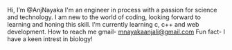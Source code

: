 Hi, I’m @AnjNayaka
I'm an engineer in process  with a passion for science and technology. I am new to the world of coding, looking forward to learning and honing this skill.
I’m currently learning c, c++ and web development. 
How to reach me gmail- mnayakaanjali@gmail.com
Fun fact- I have a keen intrest in biology!

<!---
AnjNayaka/AnjNayaka is a ✨ special ✨ repository because its `README.md` (this file) appears on your GitHub profile.
You can click the Preview link to take a look at your changes.
--->
